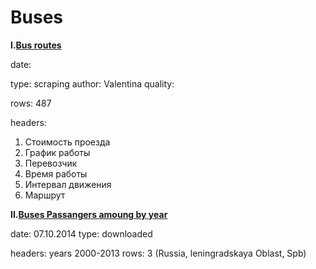 Buses
======

**I.[Bus routes](https://github.com/Casyfill/Data_atlas_DUE2014/blob/master/Transport/bus/bus_rotes.csv)**

date:

type: scraping
author: Valentina
quality:

rows: 487

headers: 

1. Стоимость проезда
2. График работы
3. Перевозчик
4. Время работы
5. Интервал движения
6. Маршрут

**II.[Buses Passangers amoung by year](https://github.com/Casyfill/Data_atlas_DUE2014/blob/master/Transport/bus/buses_dinamika_1.csv)**

date: 07.10.2014
type: downloaded

headers: years 2000-2013
rows: 3 (Russia, leningradskaya Oblast, Spb)
